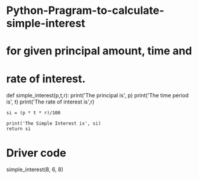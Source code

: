 # Python-Pragram-to-calculate-simple-interest
# for given principal amount, time and
# rate of interest.


def simple_interest(p,t,r):
	print('The principal is', p)
	print('The time period is', t)
	print('The rate of interest is',r)
	
	si = (p * t * r)/100
	
	print('The Simple Interest is', si)
	return si
	
# Driver code
simple_interest(8, 6, 8)
